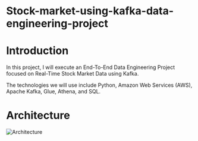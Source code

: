 # Stock-market-using-kafka-data-engineering-project
# Introduction
In this project, I will execute an End-To-End Data Engineering Project focused on Real-Time Stock Market Data using Kafka.

The technologies we will use include Python, Amazon Web Services (AWS), Apache Kafka, Glue, Athena, and SQL.
# Architecture
![Architecture](https://github.com/user-attachments/assets/5b66d428-d5d6-4460-a653-e483156ffcc8)

